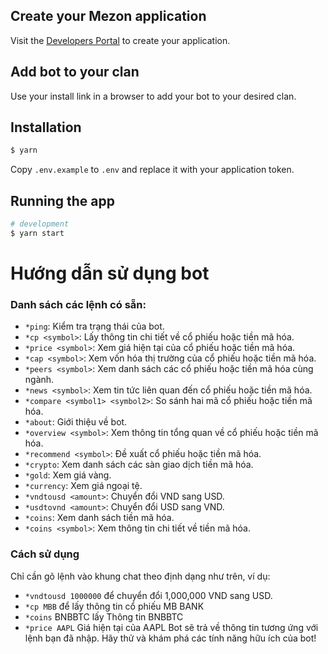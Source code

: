 ## Create your Mezon application

Visit the [Developers Portal](https://dev-developers.nccsoft.vn/) to create your application.

## Add bot to your clan

Use your install link in a browser to add your bot to your desired clan.

## Installation

```bash
$ yarn
```

Copy `.env.example` to `.env` and replace it with your application token.

## Running the app

```bash
# development
$ yarn start
```
# Hướng dẫn sử dụng bot

### Danh sách các lệnh có sẵn:

- `*ping`: Kiểm tra trạng thái của bot.
- `*cp <symbol>`: Lấy thông tin chi tiết về cổ phiếu hoặc tiền mã hóa.
- `*price <symbol>`: Xem giá hiện tại của cổ phiếu hoặc tiền mã hóa.
- `*cap <symbol>`: Xem vốn hóa thị trường của cổ phiếu hoặc tiền mã hóa.
- `*peers <symbol>`: Xem danh sách các cổ phiếu hoặc tiền mã hóa cùng ngành.
- `*news <symbol>`: Xem tin tức liên quan đến cổ phiếu hoặc tiền mã hóa.
- `*compare <symbol1> <symbol2>`: So sánh hai mã cổ phiếu hoặc tiền mã hóa.
- `*about`: Giới thiệu về bot.
- `*overview <symbol>`: Xem thông tin tổng quan về cổ phiếu hoặc tiền mã hóa.
- `*recommend <symbol>`: Đề xuất cổ phiếu hoặc tiền mã hóa.
- `*crypto`: Xem danh sách các sàn giao dịch tiền mã hóa.
- `*gold`: Xem giá vàng.
- `*currency`: Xem giá ngoại tệ.
- `*vndtousd <amount>`: Chuyển đổi VND sang USD.
- `*usdtovnd <amount>`: Chuyển đổi USD sang VND.
- `*coins`: Xem danh sách tiền mã hóa.
- `*coins <symbol>`: Xem thông tin chi tiết về tiền mã hóa.

### Cách sử dụng
Chỉ cần gõ lệnh vào khung chat theo định dạng như trên, 
ví dụ: 
- `*vndtousd 1000000` để chuyển đổi 1,000,000 VND sang USD.
- `*cp MBB` để lấy thông tin cổ phiếu MB BANK
- `*coins` BNBBTC lấy Thông tin BNBBTC
- `*price AAPL` Giá hiện tại của AAPL
Bot sẽ trả về thông tin tương ứng với lệnh bạn đã nhập. Hãy thử và khám phá các tính năng hữu ích của bot!
